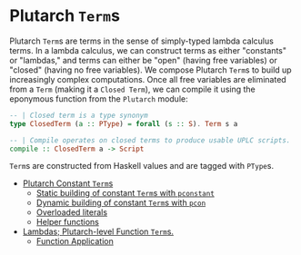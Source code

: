 # Plutarch `Term`s

Plutarch `Term`s are terms in the sense of simply-typed lambda calculus terms. In a lambda calculus, we can construct terms as either "constants" or "lambdas," and terms can either be "open" (having free variables) or "closed" (having no free variables). We compose Plutarch `Term`s to build up increasingly complex computations. Once all free variables are eliminated from a `Term` (making it a `Closed Term`), we can compile it using the eponymous function from the `Plutarch` module:

```hs
-- | Closed term is a type synonym
type ClosedTerm (a :: PType) = forall (s :: S). Term s a

-- | Compile operates on closed terms to produce usable UPLC scripts.
compile :: ClosedTerm a -> Script
```

`Term`s are constructed from Haskell values and are tagged with `PType`s.

- [Plutarch Constant `Term`s](./Plutarch%20Terms/Plutarch%20Constants.md)
  - [Static building of constant `Term`s with `pconstant`](./Plutarch%20Terms/Plutarch%20Constants.md#static-building-of-constant-terms-with-pconstant)
  - [Dynamic building of constant `Term`s with `pcon`](./Plutarch%20Terms/Plutarch%20Constants.md#dynamic-building-of-constant-terms-with-pcon)
  - [Overloaded literals](./Plutarch%20Terms/Plutarch%20Constants.md#overloaded-literals)
  - [Helper functions](./Plutarch%20Terms/Plutarch%20Constants.md#helper-functions)
- [Lambdas; Plutarch-level Function `Term`s.](./Plutarch%20Terms/Plutarch%20Lambdas.md#lambdas-plutarch-level-function-terms)
  - [Function Application](./Plutarch%20Terms/Plutarch%20Lambdas.md#function-application)
